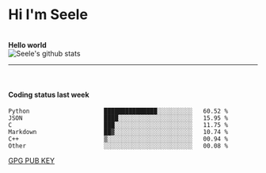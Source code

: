 <h1>Hi I'm Seele</h1>
<br>
<b> Hello world</b>
<br>
<img src="https://github-readme-stats.vercel.app/api?username=Seele0oO&show_icons=true&icon_color=0366d6&bg_color=ffffff&hide_title=true&hide=contribs&include_all_commits=true" alt="Seele's github stats"/>
<hr>
<br>
<h4>Coding status last week </h4>

<!--START_SECTION:waka-->

```text
Python                     ███████████████░░░░░░░░░░   60.52 %
JSON                       ████░░░░░░░░░░░░░░░░░░░░░   15.95 %
C                          ███░░░░░░░░░░░░░░░░░░░░░░   11.75 %
Markdown                   ██▓░░░░░░░░░░░░░░░░░░░░░░   10.74 %
C++                        ▒░░░░░░░░░░░░░░░░░░░░░░░░   00.94 %
Other                      ░░░░░░░░░░░░░░░░░░░░░░░░░   00.08 %
```

<!--END_SECTION:waka-->


[GPG PUB KEY](https://keys.openpgp.org/vks/v1/by-fingerprint/3FCE91BF5B9666B55B67213C4C57B7824A5B6680)

